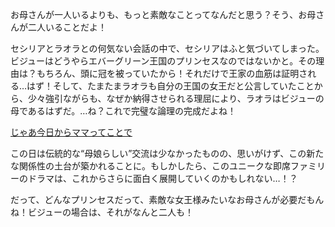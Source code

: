 <!-- title: マミー! -->
<!-- relationship: Family -->

お母さんが一人いるよりも、もっと素敵なことってなんだと思う？そう、お母さんが二人いることだよ！

セシリアとラオラとの何気ない会話の中で、セシリアはふと気づいてしまった。ビジューはどうやらエバーグリーン王国のプリンセスなのではないかと。その理由は？もちろん、頭に冠を被っていたから！それだけで王家の血筋は証明される…はず！そして、たまたまラオラも自分の王国の女王だと公言していたことから、少々強引ながらも、なぜか納得させられる理屈により、ラオラはビジューの母であるはずだ。…ね？これで完璧な論理の完成だよね！

[じゃあ今日からママってことで](#embed:https://www.youtube.com/live/ZV47e39yyMU?t=1136)

この日は伝統的な“母娘らしい”交流は少なかったものの、思いがけず、この新たな関係性の土台が築かれることに。もしかしたら、このユニークな即席ファミリーのドラマは、これからさらに面白く展開していくのかもしれない…！？

だって、どんなプリンセスだって、素敵な女王様みたいなお母さんが必要だもんね！ビジューの場合は、それがなんと二人も！